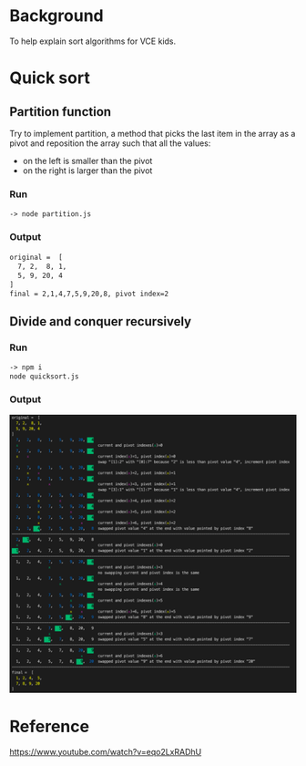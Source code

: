# Background

To help explain sort algorithms for VCE kids.

# Quick sort

## Partition function

Try to implement partition, a method that picks the last item in the array as a pivot and reposition the array such that all the values:

- on the left is smaller than the pivot
- on the right is larger than the pivot

### Run

```
-> node partition.js
```

### Output

```
original =  [
  7, 2,  8, 1,
  5, 9, 20, 4
]
final = 2,1,4,7,5,9,20,8, pivot index=2
```

## Divide and conquer recursively

### Run

```
-> npm i
node quicksort.js
```

### Output

![output](quicksortsampleoutput.png)

# Reference

https://www.youtube.com/watch?v=eqo2LxRADhU
